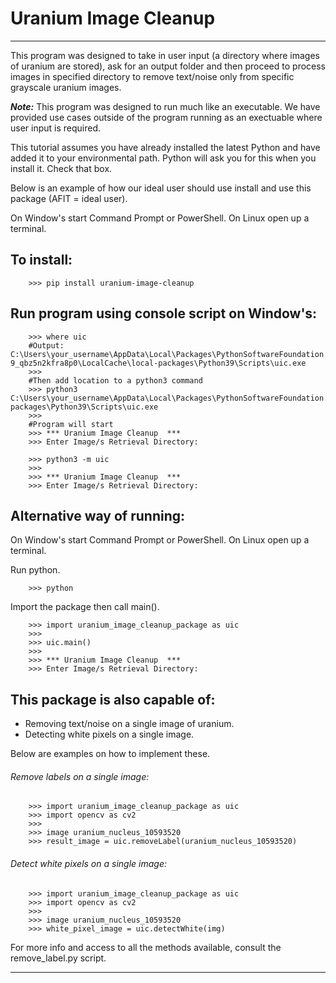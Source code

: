 # Uranium Image Cleanup
--------

 This program was designed to take in user input (a directory where images of uranium are stored), ask for an output folder and then proceed to process images in specified directory to remove text/noise only from specific grayscale uranium images.

***Note:*** This program was designed to run much like an executable. We have provided use cases outside of the program running as an exectuable where user input is required.

This tutorial assumes you have already installed the latest Python and have added it to your environmental path. Python will ask you for this when you install it. Check that box. 

Below is an example of how our ideal user should use install and use this package (AFIT = ideal user).

On Window's start Command Prompt or PowerShell. On Linux open up a terminal. 

## To install:

```
    >>> pip install uranium-image-cleanup
```

## Run program using console script on Window's:


```
    >>> where uic
    #Output: C:\Users\your_username\AppData\Local\Packages\PythonSoftwareFoundation.Python.3.       9_qbz5n2kfra8p0\LocalCache\local-packages\Python39\Scripts\uic.exe
    >>>
    #Then add location to a python3 command
    >>> python3 C:\Users\your_username\AppData\Local\Packages\PythonSoftwareFoundation.Python.3.9_qbz5n2kfra8p0\LocalCache\local-packages\Python39\Scripts\uic.exe
    >>>
    #Program will start
    >>> *** Uranium Image Cleanup  ***
    >>> Enter Image/s Retrieval Directory:
```

```
    >>> python3 -m uic
    >>> 
    >>> *** Uranium Image Cleanup  ***
    >>> Enter Image/s Retrieval Directory:
```

## Alternative way of running:

On Window's start Command Prompt or PowerShell. On Linux open up a terminal. 

Run python.

```
    >>> python
```

Import the package then call main().

```
    >>> import uranium_image_cleanup_package as uic
    >>> 
    >>> uic.main()
    >>>
    >>> *** Uranium Image Cleanup  ***
    >>> Enter Image/s Retrieval Directory:
```

## This package is also capable of:

- Removing text/noise on a single image of uranium.
- Detecting white pixels on a single image.

Below are examples on how to implement these.

###### Remove labels on a single image:

``` 
    >>> import uranium_image_cleanup_package as uic
    >>> import opencv as cv2
    >>>
    >>> image uranium_nucleus_10593520                  
    >>> result_image = uic.removeLabel(uranium_nucleus_10593520)

```
###### Detect white pixels on a single image:
``` 
    >>> import uranium_image_cleanup_package as uic
    >>> import opencv as cv2
    >>>
    >>> image uranium_nucleus_10593520                  
    >>> white_pixel_image = uic.detectWhite(img)
```

For more info and access to all the methods available, consult the remove_label.py script.

----------------------------



